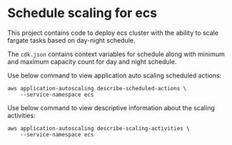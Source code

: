 
# Schedule scaling for ecs

This project contains code to deploy ecs cluster with the ability to scale fargate tasks based on day-night schedule.

The `cdk.json` contains context variables for schedule along with minimum and maximum capacity count for day and night schedule.

Use below command to view application auto scaling scheduled actions:
```
aws application-autoscaling describe-scheduled-actions \
    --service-namespace ecs
```

Use below command to view descriptive information about the scaling activities:
```
aws application-autoscaling describe-scaling-activities \
    --service-namespace ecs
```